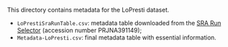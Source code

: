 This directory contains metadata for the LoPresti dataset.
- `LoPrestiSraRunTable.csv`: metadata table downloaded from the [SRA Run Selector](https://www.ncbi.nlm.nih.gov/Traces/study/?acc=PRJNA391149&o=acc_s%3Aa) (accession number PRJNA391149);
- `Metadata-LoPresti.csv`: final metadata table with essential information.